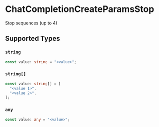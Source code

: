 # ChatCompletionCreateParamsStop

Stop sequences (up to 4)


## Supported Types

### `string`

```typescript
const value: string = "<value>";
```

### `string[]`

```typescript
const value: string[] = [
  "<value 1>",
  "<value 2>",
];
```

### `any`

```typescript
const value: any = "<value>";
```


